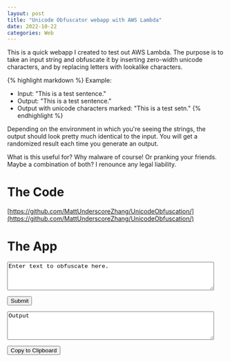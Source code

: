 ```yaml
---
layout: post
title: "Unicode Obfuscator webapp with AWS Lambda"
date: 2022-10-22
categories: Web
---
```


This is a quick webapp I created to test out AWS Lambda. The purpose is to take an input string and obfuscate it by inserting zero-width unicode characters, and by replacing letters with lookalike characters.

{% highlight markdown %}
Example:
- Input: "This is a test sentence."
- Output: "This⁯ is a t⁩est seոtеnсе."
- Output with unicode characters marked:
  "This<u206f> is a t<u2069>est se<u0578>t<u0435>n<u0441><u0435>."
{% endhighlight %}

Depending on the environment in which you're seeing the strings, the output should look pretty much identical to the input. You will get a randomized result each time you generate an output.

What is this useful for? Why malware of course! Or pranking your friends. Maybe a combination of both? I renounce any legal liability.

# The Code

[https://github.com/MattUnderscoreZhang/UnicodeObfuscation/](https://github.com/MattUnderscoreZhang/UnicodeObfuscation/)

# The App

<style>
    textarea {
        font-family: courier new;
    }
</style>

<script>
    async function obfuscateInput() {
        const url = "https://kvywb88030.execute-api.us-east-1.amazonaws.com/default/"
        var input = document.getElementById("input").value;
        const params = {
            method: 'POST',
            headers: {
                'Content-Type': 'application/json'
            },
            body: JSON.stringify({input: input})
        };
        const result = await fetch(url, params);
        const data = await result.json();
        document.querySelector("#output").innerHTML = data.body
    };
    async function copyOutput() {
        const output = document.querySelector("#output").innerHTML;
        window.navigator.clipboard.writeText(output);
    };
    document.addEventListener("DOMContentLoaded", function() {
        document.querySelector("#submit").addEventListener("click", obfuscateInput);
        document.querySelector("#copy").addEventListener("click", copyOutput);
    });
</script>

<textarea id="input" rows="4" style="width: 95%; max-width: 95%">
Enter text to obfuscate here.
</textarea>
<button id="submit">Submit</button>
<textarea id="output" rows="4" style="width: 95%; max-width: 95%" readonly>
Output
</textarea>
<button id="copy">Copy to Clipboard</button>
